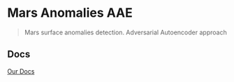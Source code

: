# Mars Anomalies AAE
> Mars surface anomalies detection. Adversarial Autoencoder approach

## Docs

[Our Docs](./docs/README.md)

